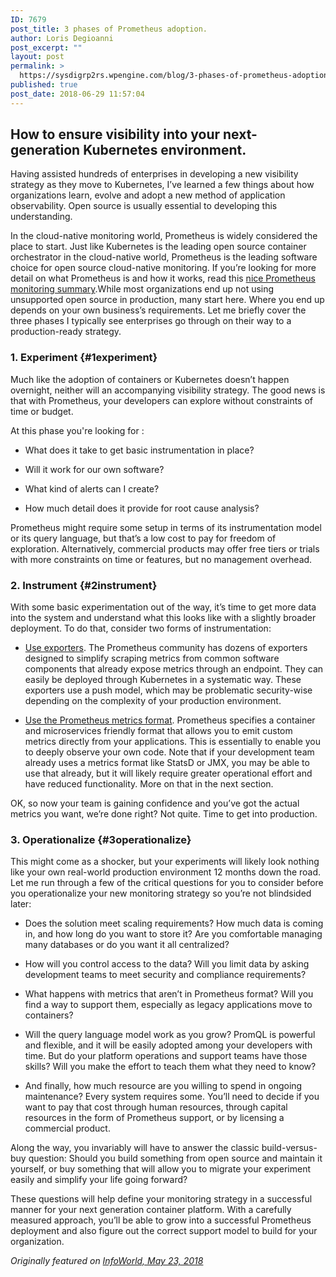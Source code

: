 ```yaml
---
ID: 7679
post_title: 3 phases of Prometheus adoption.
author: Loris Degioanni
post_excerpt: ""
layout: post
permalink: >
  https://sysdigrp2rs.wpengine.com/blog/3-phases-of-prometheus-adoption/
published: true
post_date: 2018-06-29 11:57:04
---
```

## How to ensure visibility into your next-generation Kubernetes environment.

<span>Having assisted hundreds of enterprises in developing a new visibility strategy as they move to Kubernetes, I’ve learned a few things about how organizations learn, evolve and adopt a new method of application observability. Open source is usually essential to developing this understanding</span>.

<span>In the cloud-native monitoring world, Prometheus is widely considered the place to start. Just like Kubernetes is the leading open source container orchestrator in the cloud-native world, Prometheus is the leading software choice for open source cloud-native monitoring. If you’re looking for more detail on what Prometheus is and how it works, read this</span> <a href="https://sysdigrp2rs.wpengine.com/blog/prometheus-monitoring-and-sysdig-monitor-a-technical-comparison/" target="_blank" rel="noopener">nice Prometheus monitoring summary</a>.<span>While most organizations end up not using unsupported open source in production, many start here. Where you end up depends on your own business’s requirements. Let me briefly cover the three phases I typically see enterprises go through on their way to a production-ready strategy.</span>

### 1\. Experiment {#1experiment}

<span>Much like the adoption of containers or Kubernetes doesn’t happen overnight, neither will an accompanying visibility strategy. The good news is that with Prometheus, your developers can explore without constraints of time or budget</span>.

At this phase you're looking for :

*   What does it take to get basic instrumentation in place?

*   Will it work for our own software?

*   What kind of alerts can I create?

*   How much detail does it provide for root cause analysis?

<span>Prometheus might require some setup in terms of its instrumentation model or its query language, but that’s a low cost to pay for freedom of exploration. Alternatively, commercial products may offer free tiers or trials with more constraints on time or features, but no management overhead.</span>

### 2\. Instrument {#2instrument}

<span>With some basic experimentation out of the way, it’s time to get more data into the system and understand what this looks like with a slightly broader deployment. To do that, consider two forms of instrumentation</span>:

*   <a href="https://prometheus.io/docs/instrumenting/exporters/" target="_blank" rel="noopener">Use exporters</a>. <span>The Prometheus community has dozens of exporters designed to simplify scraping metrics from common software components that already expose metrics through an endpoint. They can easily be deployed through Kubernetes in a systematic way. These exporters use a push model, which may be problematic security-wise depending on the complexity of your production environment</span>.

*   <a href="https://prometheus.io/docs/instrumenting/clientlibs/" target="_blank" rel="noopener">Use the Prometheus metrics format</a>. <span>Prometheus specifies a container and microservices friendly format that allows you to emit custom metrics directly from your applications. This is essentially to enable you to deeply observe your own code. Note that if your development team already uses a metrics format like StatsD or JMX, you may be able to use that already, but it will likely require greater operational effort and have reduced functionality. More on that in the next section</span>.

<span>OK, so now your team is gaining confidence and you’ve got the actual metrics you want, we’re done right? Not quite. Time to get into production</span>.

### 3\. Operationalize {#3operationalize}

<span>This might come as a shocker, but your experiments will likely look nothing like your own real-world production environment 12 months down the road. Let me run through a few of the critical questions for you to consider before you operationalize your new monitoring strategy so you’re not blindsided later</span>:

*   <span>Does the solution meet scaling requirements? How much data is coming in, and how long do you want to store it? Are you comfortable managing many databases or do you want it all centralized</span>?

*   <span>How will you control access to the data? Will you limit data by asking development teams to meet security and compliance requirements</span>?

*   <span>What happens with metrics that aren’t in Prometheus format? Will you find a way to support them, especially as legacy applications move to containers</span>?

*   <span>Will the query language model work as you grow? PromQL is powerful and flexible, and it will be easily adopted among your developers with time. But do your platform operations and support teams have those skills? Will you make the effort to teach them what they need to know</span>?

*   <span>And finally, how much resource are you willing to spend in ongoing maintenance? Every system requires some. You’ll need to decide if you want to pay that cost through human resources, through capital resources in the form of Prometheus support, or by licensing a commercial product</span>.

<span>Along the way, you invariably will have to answer the classic build-versus-buy question: Should you build something from open source and maintain it yourself, or buy something that will allow you to migrate your experiment easily and simplify your life going forward</span>?

<span>These questions will help define your monitoring strategy in a successful manner for your next generation container platform. With a carefully measured approach, you’ll be able to grow into a successful Prometheus deployment and also figure out the correct support model to build for your organization</span>.

*Originally featured on <a href="https://www.infoworld.com/article/3275887/containers/3-phases-of-prometheus-adoption.html" target="_blank" rel="noopener">InfoWorld, May 23, 2018</a>*
